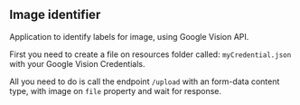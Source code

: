 ## Image identifier


Application to identify labels for image, using Google Vision API.

First you need to create a file on resources folder called: `myCredential.json` with your Google Vision Credentials.

All you need to do is call the endpoint `/upload` with an form-data content type, with image on `file` property and wait for response.
